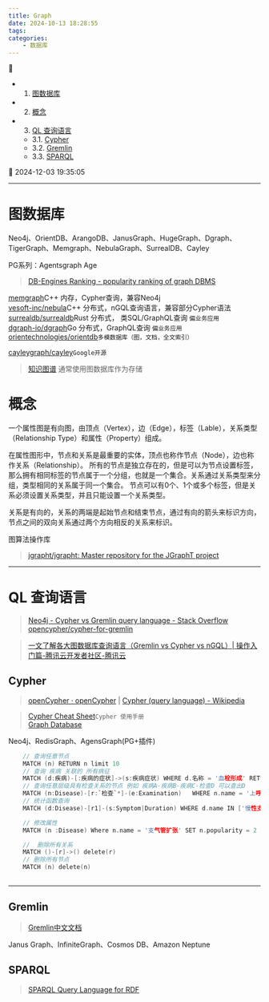 ```yaml
---
title: Graph
date: 2024-10-13 18:28:55
tags: 
categories: 
    - 数据库
---
```


💠

- 1. [图数据库](#图数据库)
- 2. [概念](#概念)
- 3. [QL 查询语言](#ql-查询语言)
    - 3.1. [Cypher](#cypher)
    - 3.2. [Gremlin](#gremlin)
    - 3.3. [SPARQL](#sparql)

💠 2024-12-03 19:35:05
****************************************
# 图数据库

Neo4j、OrientDB、ArangoDB、JanusGraph、HugeGraph、Dgraph、TigerGraph、Memgraph、NebulaGraph、SurrealDB、Cayley

PG系列：Agentsgraph Age

> [DB-Engines Ranking - popularity ranking of graph DBMS](https://db-engines.com/en/ranking/graph+dbms)  

[memgraph](https://github.com/memgraph/memgraph)C++ 内存，Cypher查询，兼容Neo4j  
[vesoft-inc/nebula](https://github.com/vesoft-inc/nebula)C++ 分布式，nGQL查询语言，兼容部分Cypher语法  
[surrealdb/surrealdb](https://github.com/surrealdb/surrealdb)Rust 分布式， 类SQL/GraphQL查询 `偏业务应用`  
[dgraph-io/dgraph](https://github.com/dgraph-io/dgraph)Go 分布式，GraphQL查询 `偏业务应用`  
[orientechnologies/orientdb](https://github.com/orientechnologies/orientdb)`多模数据库（图，文档，全文索引）`  

[cayleygraph/cayley](https://github.com/cayleygraph/cayley)`Google开源`  

> [知识图谱](/Ai/KnowledgeGraph.md) 通常使用图数据库作为存储

# 概念

一个属性图是有向图，由顶点（Vertex），边（Edge），标签（Lable），关系类型（Relationship Type）和属性（Property）组成。

在属性图形中，节点和关系是最重要的实体，顶点也称作节点（Node），边也称作关系（Relationship）。
所有的节点是独立存在的，但是可以为节点设置标签，那么拥有相同标签的节点属于一个分组，也就是一个集合。关系通过关系类型来分组，类型相同的关系属于同一个集合。
节点可以有0个、1个或多个标签，但是关系必须设置关系类型，并且只能设置一个关系类型。

关系是有向的，关系的两端是起始节点和结束节点，通过有向的箭头来标识方向，节点之间的双向关系通过两个方向相反的关系来标识。

图算法操作库
> [jgrapht/jgrapht: Master repository for the JGraphT project](https://github.com/jgrapht/jgrapht)  

************************

# QL 查询语言
> [Neo4j - Cypher vs Gremlin query language - Stack Overflow](https://stackoverflow.com/questions/13824962/neo4j-cypher-vs-gremlin-query-language)  
> [opencypher/cypher-for-gremlin](https://github.com/opencypher/cypher-for-gremlin)  

> [一文了解各大图数据库查询语言（Gremlin vs Cypher vs nGQL）| 操作入门篇-腾讯云开发者社区-腾讯云](https://cloud.tencent.com/developer/article/1594313)  

## Cypher
> [openCypher · openCypher](http://opencypher.org/) | [Cypher (query language) - Wikipedia](https://en.wikipedia.org/wiki/Cypher_(query_language))  

> [Cypher Cheat Sheet](https://neo4j.com/docs/cypher-cheat-sheet/5/aura-dbe/)`Cypher 使用手册`  
> [Graph Database](https://github.com/albertoventurini/graphdb-intellij-plugin)  

Neo4j、RedisGraph、AgensGraph(PG+插件)

```c
    // 查询任意节点
    MATCH (n) RETURN n limit 10
    // 查询 疾病 关联的 所有病征
    MATCH (d:疾病)-[:疾病的症状]->(s:疾病症状) WHERE d.名称 = '血栓形成' RETURN s
    // 查询任意层级具有检查关系的节点 例如 疾病A-疾病B-疾病C-检查D 可以查出D
    MATCH (n:Disease)-[r:`检查`*]-(e:Examination)   WHERE n.name = '上呼吸道感染' RETURN DISTINCT e.name
    // 统计函数查询
    MATCH (d:Disease)-[r1]-(s:Symptom|Duration) WHERE d.name IN ['慢性支气管炎'] AND s.name IN ['咳嗽', '气促'] RETURN sum(r1.weight)

    // 修改属性
    MATCH (n :Disease) Where n.name = '支气管扩张' SET n.popularity = 2 RETURN n

    //  删除所有关系
    MATCH ()-[r]->() delete(r)
    // 删除所有节点
    MATCH (n) delete(n)
    
```

************************

## Gremlin
> [Gremlin中文文档](https://tinkerpop-gremlin.cn/#traversal)  

Janus Graph、InfiniteGraph、Cosmos DB、Amazon Neptune

## SPARQL

> [SPARQL Query Language for RDF](https://www.w3.org/TR/rdf-sparql-query/)  